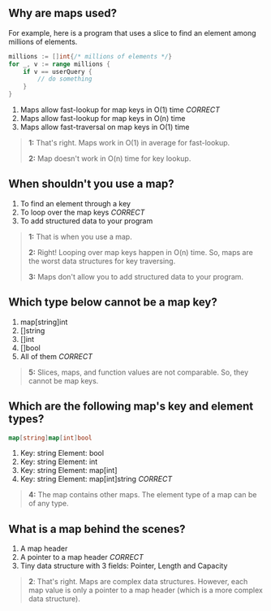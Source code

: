 ## Why are maps used?
For example, here is a program that uses a slice to find an element among millions of elements.
```go
millions := []int{/* millions of elements */}
for _, v := range millions {
    if v == userQuery {
        // do something
    }
}
```
1. Maps allow fast-lookup for map keys in O(1) time *CORRECT*
2. Maps allow fast-lookup for map keys in O(n) time
3. Maps allow fast-traversal on map keys in O(1) time

> **1:** That's right. Maps work in O(1) in average for fast-lookup.
>
> **2:** Map doesn't work in O(n) time for key lookup.
>

## When shouldn't you use a map?
1. To find an element through a key
2. To loop over the map keys *CORRECT*
3. To add structured data to your program

> **1:** That is when you use a map.
> 
> **2:** Right! Looping over map keys happen in O(n) time. So, maps are the worst data structures for key traversing.
>
> **3:** Maps don't allow you to add structured data to your program.


## Which type below cannot be a map key?
1. map[string]int
2. []string
3. []int
4. []bool
5. All of them *CORRECT*

> **5:** Slices, maps, and function values are not comparable. So, they cannot be map keys.
>

## Which are the following map's key and element types?
```go
map[string]map[int]bool
```
1. Key: string Element: bool
2. Key: string Element: int
3. Key: string Element: map[int]
4. Key: string Element: map[int]string *CORRECT*

> **4:** The map contains other maps. The element type of a map can be of any type.
>

## What is a map behind the scenes?
1. A map header
2. A pointer to a map header *CORRECT*
3. Tiny data structure with 3 fields: Pointer, Length and Capacity

> **2**: That's right. Maps are complex data structures. However, each map value is only a pointer to a map header (which is a more complex data structure).